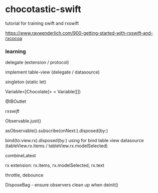 # chocotastic-swift

tutorial for training swift and rxswift 

https://www.raywenderlich.com/900-getting-started-with-rxswift-and-rxcocoa

### learning

delegate (extension / protocol)

implement table-view (delegate / datasource)

singleton (static let)

Variable<[Chocolate]> = Variable([])

@IBOutlet

*rxswift*

Observable.just()

asObservable().subscribe(onNext:).disposed(by:)

bind(to:view.rx).disposed(by:) using for bind table view datasource (tableView.rx.items / tableView.rx.modelSelected)

combineLatest

rx extension: rx.items, rx.modelSelected, rx.text

throttle, debounce

DisposeBag - ensure observers clean up when deinit()

